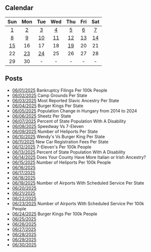 ## Calendar

|Sun|Mon|Tue|Wed|Thu|Fri|Sat|
|:-:|:-:|:-:|:-:|:-:|:-:|:-:|
|[1](../../projects/economics/Bankruptcy_Filings_Per_State/)|[2](../../projects/stores/Campgrounds_Per_State_2025/)|[3](../../projects/ethnicity/Slavic_Ancestry_Nationalities_USA/)|[4](../../projects/restaurants/Burger_Kings_Per_State/)|[5](../../projects/demography/Population_Change_Hungary_2014-2024/)|[6](../../projects/stores/Sheetz_Per_State/)|[7](../../projects/demography/Disability_Percent_Per_State/)|
|[8](../../projects/versus/Speedway_Vs_7-Elevens_Per_State/)|[9](../../projects/economics/Heliports_Per_State/)|[10](../../projects/versus/Wendys_Vs_Burger_King_Per_State/)|[11](../../projects/economics/Registration_Fees_For_Car_Per_State/)|[12](../../projects/stores/7_11_Per_Capita/)|[13](../../projects/demography/Disability_Percent_Per_County/)|[14](../../projects/versus/Italian_Vs_Irish_Per_County/)|
|[15](../../projects/economics/Heliports_Per_Capita/)|16|17|18|[19](../../projects/economics/Airports_Per_State/)|20|21|
|22|[23](../../projects/economics/Airports_Per_Capita/)|[24](../../projects/restaurants/Burger_Kings_Per_Capita/)|25|26|27|28|
|29|30|-|-|-|-|-|

## Posts
* [06/01/2025](../../projects/economics/Bankruptcy_Filings_Per_State/) Bankruptcy Filings Per 100k People
* [06/02/2025](../../projects/stores/Campgrounds_Per_State_2025/) Camp Grounds Per State
* [06/03/2025](../../projects/ethnicity/Slavic_Ancestry_Nationalities_USA/) Most Reported Slavic Ancestry Per State
* [06/04/2025](../../projects/restaurants/Burger_Kings_Per_State/) Burger Kings Per State
* [06/05/2025](../../projects/demography/Population_Change_Hungary_2014-2024/) Population Change in Hungary from 2014 to 2024
* [06/06/2025](../../projects/stores/Sheetz_Per_State/) Sheetz Per State
* [06/07/2025](../../projects/demography/Disability_Percent_Per_State/) Percent of State Population With A Disability
* [06/08/2025](../../projects/versus/Speedway_Vs_7-Elevens_Per_State/) Speedway Vs 7-Eleven
* [06/09/2025](../../projects/economics/Heliports_Per_State/) Number of Heliports Per State
* [06/10/2025](../../projects/versus/Wendys_Vs_Burger_King_Per_State/) Wendy's Vs Burger King Per State
* [06/11/2025](../../projects/economics/Registration_Fees_For_Car_Per_State/) New Car Registration Fees Per State
* [06/12/2025](../../projects/stores/7_11_Per_Capita/) 7-Eleven's Per 100k People
* [06/13/2025](../../projects/demography/Disability_Percent_Per_County/) Percent of State Population With A Disability
* [06/14/2025](../../projects/versus/Italian_Vs_Irish_Per_County/) Does Your County Have More Italian or Irish Ancestry?
* [06/15/2025](../../projects/economics/Heliports_Per_Capita/) Number of Heliports Per 100k People
* [06/16/2025]()
* [06/17/2025]()
* [06/18/2025]()
* [06/19/2025](../../projects/economics/Airports_Per_State/) Number of Airports With Scheduled Service Per State
* [06/20/2025]()
* [06/21/2025]()
* [06/22/2025]()
* [06/23/2025](../../projects/economics/Airports_Per_Capita/) Number of Airports With Scheduled Service Per 100k People
* [06/24/2025](../../projects/restaurants/Burger_Kings_Per_Capita/) Burger Kings Per 100k People
* [06/25/2025]()
* [06/26/2025]()
* [06/27/2025]()
* [06/28/2025]()
* [06/29/2025]()
* [06/30/2025]()
